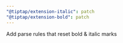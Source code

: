 ```yaml
---
"@tiptap/extension-italic": patch
"@tiptap/extension-bold": patch
---
```


Add parse rules that reset bold & italic marks
